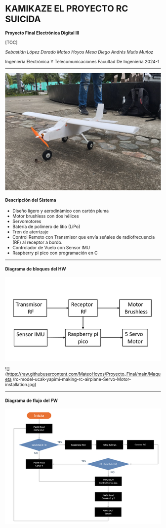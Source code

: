 # KAMIKAZE EL PROYECTO RC SUICIDA
**Proyecto Final Electrónica Digital III**

[TOC]

*Sebastián López Dorado
Mateo Hoyos Mesa
Diego Andrés Mutis Muñoz*

Ingeniería Electrónica Y Telecomunicaciones
Facultad De Ingeniería
2024-1

------------

![](https://raw.githubusercontent.com/MateoHoyos/Proyecto_Final/main/Evidencia/avion.png)

#### Descripción del Sistema
- Diseño ligero y aerodinámico con cartón pluma
- Motor brushless con dos hélices
- Servomotores
- Batería de polímero de litio (LiPo)
- Tren de aterrizaje
- Control Remoto con Transmisor que envía señales de radiofrecuencia (RF) al receptor a bordo.
- Controlador de Vuelo con Sensor IMU 
- Raspberry pi pico con programación en C

------------


#### Diagrama de bloques del HW
![](https://raw.githubusercontent.com/MateoHoyos/Proyecto_Final/main/Evidencia/diagrama.png)

![](https://raw.githubusercontent.com/MateoHoyos/Proyecto_Final/main/Maqueta
/rc-model-ucak-yapimi-making-rc-airplane-Servo-Motor-installation.jpg)

------------


#### Diagrama de flujo del FW
![](https://raw.githubusercontent.com/MateoHoyos/Proyecto_Final/main/Evidencia/flujo.png)
